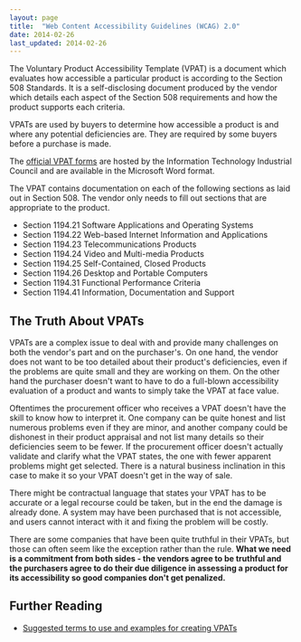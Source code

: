 ```yaml
---
layout: page
title:  "Web Content Accessibility Guidelines (WCAG) 2.0"
date: 2014-02-26
last_updated: 2014-02-26
---
```


The Voluntary Product Accessibility Template (VPAT) is a document which evaluates how accessible a particular product is according to the Section 508 Standards. It is a self-disclosing document produced by the vendor which details each aspect of the Section 508 requirements and how the product supports each criteria.

VPATs are used by buyers to determine how accessible a product is and where any potential deficiencies are. They are required by some buyers before a purchase is made.

The [official VPAT forms](http://www.itic.org/dotAsset/5644ecd2-5024-417f-bc23-a52650f47ef8.doc) are hosted by the Information Technology Industrial Council and are available in the Microsoft Word format.

The VPAT contains documentation on each of the following sections as laid out in Section 508. The vendor only needs to fill out sections that are appropriate to the product.

-   Section 1194.21 Software Applications and Operating Systems
-   Section 1194.22 Web-based Internet Information and Applications
-   Section 1194.23 Telecommunications Products
-   Section 1194.24 Video and Multi-media Products
-   Section 1194.25 Self-Contained, Closed Products
-   Section 1194.26 Desktop and Portable Computers
-   Section 1194.31 Functional Performance Criteria
-   Section 1194.41 Information, Documentation and Support

The Truth About VPATs
---------------------

VPATs are a complex issue to deal with and provide many challenges on both the vendor's part and on the purchaser's. On one hand, the vendor does not want to be too detailed about their product's deficiencies, even if the problems are quite small and they are working on them. On the other hand the purchaser doesn't want to have to do a full-blown accessibility evaluation of a product and wants to simply take the VPAT at face value.

Oftentimes the procurement officer who receives a VPAT doesn't have the skill to know how to interpret it. One company can be quite honest and list numerous problems even if they are minor, and another company could be dishonest in their product appraisal and not list many details so their deficiencies seem to be fewer. If the procurement officer doesn't actually validate and clarify what the VPAT states, the one with fewer apparent problems might get selected. There is a natural business inclination in this case to make it so your VPAT doesn't get in the way of sale.

There might be contractual language that states your VPAT has to be accurate or a legal recourse could be taken, but in the end the damage is already done. A system may have been purchased that is not accessible, and users cannot interact with it and fixing the problem will be costly.

There are some companies that have been quite truthful in their VPATs, but those can often seem like the exception rather than the rule. **What we need is a commitment from both sides - the vendors agree to be truthful and the purchasers agree to do their due diligence in assessing a product for its accessibility so good companies don't get penalized.**

Further Reading
---------------

-   [Suggested terms to use and examples for creating VPATs](http://accessibility.gtri.gatech.edu/assistant/products/pdf/vpat.php)

